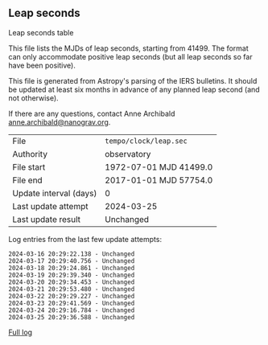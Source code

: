 
## Leap seconds

Leap seconds table

This file lists the MJDs of leap seconds, starting from 41499.
The format can only accommodate positive leap seconds (but all
leap seconds so far have been positive).

This file is generated from Astropy's parsing of the IERS
bulletins. It should be updated at least six months in advance
of any planned leap second (and not otherwise).

If there are any questions, contact Anne Archibald
<anne.archibald@nanograv.org>.

|     |     |
|:--- |:--- |
| File | `tempo/clock/leap.sec` |
| Authority | observatory |
| File start | 1972-07-01 MJD 41499.0 |
| File end | 2017-01-01 MJD 57754.0 |
| Update interval (days) | 0 |
| Last update attempt | 2024-03-25 |
| Last update result | Unchanged |

Log entries from the last few update attempts:
```
2024-03-16 20:29:22.138 - Unchanged
2024-03-17 20:29:40.756 - Unchanged
2024-03-18 20:29:24.861 - Unchanged
2024-03-19 20:29:39.340 - Unchanged
2024-03-20 20:29:34.453 - Unchanged
2024-03-21 20:29:53.480 - Unchanged
2024-03-22 20:29:29.227 - Unchanged
2024-03-23 20:29:41.569 - Unchanged
2024-03-24 20:29:16.784 - Unchanged
2024-03-25 20:29:36.588 - Unchanged
```
[Full log](https://raw.githubusercontent.com/ipta/pulsar-clock-corrections/main/log/tempo/clock/leap.sec.log)
